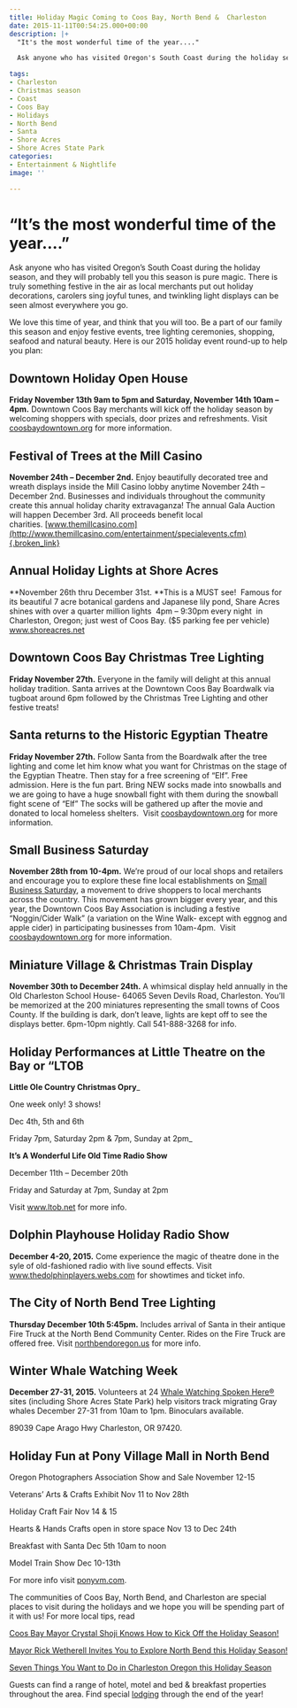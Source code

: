 ```yaml
---
title: Holiday Magic Coming to Coos Bay, North Bend &  Charleston
date: 2015-11-11T00:54:25.000+00:00
description: |+
  "It's the most wonderful time of the year...."

  Ask anyone who has visited Oregon's South Coast during the holiday season, and they will probably tell you this season is pure magic. There is truly something festive in the air as local merchants put out holiday decorations, carolers sing joyful tunes, and twinkling light displays can be seen almost everywhere you go.

tags:
- Charleston
- Christmas season
- Coast
- Coos Bay
- Holidays
- North Bend
- Santa
- Shore Acres
- Shore Acres State Park
categories:
- Entertainment & Nightlife
image: ''

---
```

# “It’s the most wonderful time of the year….”

Ask anyone who has visited Oregon’s South Coast during the holiday season, and they will probably tell you this season is pure magic. There is truly something festive in the air as local merchants put out holiday decorations, carolers sing joyful tunes, and twinkling light displays can be seen almost everywhere you go.

We love this time of year, and think that you will too. Be a part of our family this season and enjoy festive events, tree lighting ceremonies, shopping, seafood and natural beauty. Here is our 2015 holiday event round-up to help you plan:

## Downtown Holiday Open House

**Friday November 13th 9am to 5pm and Saturday, November 14th 10am – 4pm.** Downtown Coos Bay merchants will kick off the holiday season by welcoming shoppers with specials, door prizes and refreshments. Visit [coosbaydowntown.org](http://coosbaydowntown.org/2015/11/holiday-events-in-downtown-coos-bay/) for more information.

## Festival of Trees at the Mill Casino

**November 24th – December 2nd.** Enjoy beautifully decorated tree and wreath displays inside the Mill Casino lobby anytime November 24th – December 2nd. Businesses and individuals throughout the community create this annual holiday charity extravaganza! The annual Gala Auction will happen December 3rd. All proceeds benefit local charities. [www.themillcasino.com](http://www.themillcasino.com/entertainment/specialevents.cfm){.broken_link}

## Annual Holiday Lights at Shore Acres

\**November 26th thru December 31st. **This is a MUST see!  Famous for its beautiful 7 acre botanical gardens and Japanese lily pond, Share Acres shines with over a quarter million lights  4pm – 9:30pm every night  in Charleston, Oregon; just west of Coos Bay. ($5 parking fee per vehicle) <a href="http://www.shoreacres.net/" target="_blank">www.shoreacres.net</a>

## Downtown Coos Bay Christmas Tree Lighting

**Friday November 27th.** Everyone in the family will delight at this annual holiday tradition. Santa arrives at the Downtown Coos Bay Boardwalk via tugboat around 6pm followed by the Christmas Tree Lighting and other festive treats!

## Santa returns to the Historic Egyptian Theatre

**Friday November 27th.** Follow Santa from the Boardwalk after the tree lighting and come let him know what you want for Christmas on the stage of the Egyptian Theatre. Then stay for a free screening of “Elf”. Free admission. Here is the fun part. Bring NEW socks made into snowballs and we are going to have a huge snowball fight with them during the snowball fight scene of “Elf” The socks will be gathered up after the movie and donated to local homeless shelters.  Visit [coosbaydowntown.org](http://coosbaydowntown.org/2015/11/holiday-events-in-downtown-coos-bay/) for more information.

## Small Business Saturday

**November 28th from 10-4pm.** We’re proud of our local shops and retailers and encourage you to explore these fine local establishments on <a href="https://www.americanexpress.com/us/small-business/Shop-Small/" target="_blank">Small Business Saturday</a>, a movement to drive shoppers to local merchants across the country. This movement has grown bigger every year, and this year, the Downtown Coos Bay Association is including a festive “Noggin/Cider Walk” (a variation on the Wine Walk- except with eggnog and apple cider) in participating businesses from 10am-4pm.  Visit [coosbaydowntown.org](http://coosbaydowntown.org/2015/11/holiday-events-in-downtown-coos-bay/) for more information.

## Miniature Village & Christmas Train Display

**November 30th to December 24th.** A whimsical display held annually in the Old Charleston School House- 64065 Seven Devils Road, Charleston. You’ll be memorized at the 200 miniatures representing the small towns of Coos County. If the building is dark, don’t leave, lights are kept off to see the displays better. 6pm-10pm nightly. Call 541-888-3268 for info.

## Holiday Performances at Little Theatre on the Bay or “LTOB

**Little Ole Country Christmas Opry**_

One week only! 3 shows!

Dec 4th, 5th and 6th

Friday 7pm, Saturday 2pm & 7pm, Sunday at 2pm_

**It’s A Wonderful Life Old Time Radio Show**

December 11th – December 20th

Friday and Saturday at 7pm, Sunday at 2pm

Visit <a href="http://www.ltob.net/" target="_blank">www.ltob.net </a> for more info.

## Dolphin Playhouse Holiday Radio Show

**December 4-20, 2015.** Come experience the magic of theatre done in the syle of old-fashioned radio with live sound effects. Visit <a href="http://thedolphinplayers.webs.com/" target="_blank">www.thedolphinplayers.webs.com</a> for showtimes and ticket info.

## The City of North Bend Tree Lighting

**Thursday December 10th 5:45pm.** Includes arrival of Santa in their antique Fire Truck at the North Bend Community Center. Rides on the Fire Truck are offered free. Visit <a href="http://northbendoregon.us/citycouncil/page/christmas-tree-lighting-ceremony" target="_blank">northbendoregon.us</a> for more info.

## Winter Whale Watching Week

**December 27-31, 2015.** Volunteers at 24 [Whale Watching Spoken Here®](http://oregonstateparks.org/index.cfm?do=thingstodo.dsp_whaleWatching) sites (including Shore Acres State Park) help visitors track migrating Gray whales December 27-31 from 10am to 1pm. Binoculars available.

89039 Cape Arago Hwy Charleston, OR 97420.

## Holiday Fun at Pony Village Mall in North Bend

Oregon Photographers Association Show and Sale November 12-15

Veterans’ Arts & Crafts Exhibit Nov 11 to Nov 28th

Holiday Craft Fair Nov 14 & 15

Hearts & Hands Crafts open in store space Nov 13 to Dec 24th

Breakfast with Santa Dec 5th 10am to noon

Model Train Show Dec 10-13th

For more info visit <a href="http://ponyvm.com/" target="_blank">ponyvm.com</a>.

The communities of Coos Bay, North Bend, and Charleston are special places to visit during the holidays and we hope you will be spending part of it with us! For more local tips, read

<a href="/2013/11/coos-bay-mayor-crystal-shoji-knows-how-to-kick-off-the-holiday-season/" target="_blank">Coos Bay Mayor Crystal Shoji Knows How to Kick Off the Holiday Season! </a>

<a href="/2013/12/mayor-rick-wetherell-invites-you-to-explore-north-bend-this-holiday-season/" target="_blank">Mayor Rick Wetherell Invites You to Explore North Bend this Holiday Season! </a>

<a href="/2013/12/seven-things-you-want-to-do-in-charleston-oregon-this-holiday-season/" target="_blank">Seven Things You Want to Do in Charleston Oregon this Holiday Season </a>

Guests can find a range of hotel, motel and bed & breakfast properties throughout the area. Find special [lodging](https://www.oregonsadventurecoast.com/lodging/) through the end of the year!